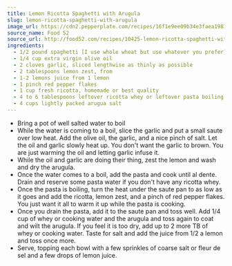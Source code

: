 ```yaml
---
title: Lemon Ricotta Spaghetti with Arugula
slug: lemon-ricotta-spaghetti-with-arugula
image_url: https://cdn2.pepperplate.com/recipes/16f1e9ee09b34e3faea1981f7865fbe4.jpg
source_name: Food 52
source_url: http://food52.com/recipes/10425-lemon-ricotta-spaghetti-with-arugula
ingredients:
  - 1/2 pound spaghetti [I use whole wheat but use whatever you prefer]
  - 1/4 cup extra virgin olive oil
  - 2 cloves garlic, sliced lengthwise as thinly as possible
  - 2 tablespoons lemon zest, from
  - 1-2 lemons juice from 1 lemon
  - 1 pinch red pepper flakes
  - 1 cup fresh ricotta, homemade or best quality
  - 4 to 6 tablespoons leftover ricotta whey or leftover pasta boiling water
  - 4 cups lightly packed arugua salt
---
```


* Bring a pot of well salted water to boil
* While the water is coming to a boil, slice the garlic and put a small saute over low heat. Add the olive oil, the garlic, and a nice pinch of salt. Let the oil and garlic slowly heat up. You don't want the garlic to brown. You are just warming the oil and letting garlic infuse it.
* While the oil and garlic are doing their thing, zest the lemon and wash and dry the arugula.
* Once the water comes to a boil, add the pasta and cook until al dente. Drain and reserve some pasta water if you don't have any ricotta whey.
* Once the pasta is boiling, turn the heat under the saute pan to as low as it goes and add the ricotta, lemon zest, and a pinch of red pepper flakes. You just want it all to warm it up while the pasta is cooking.
* Once you drain the pasta, add it to the saute pan and toss well. Add 1/4 cup of whey or cooking water and the arugula and toss again to coat and wilt the arugula. If you feel it is too dry, add up to 2 more TB of whey or cooking water. Taste for salt and add the juice from 1/2 a lemon and toss once more.
* Serve, topping each bowl with a few sprinkles of coarse salt or fleur de sel and a few drops of lemon juice.
